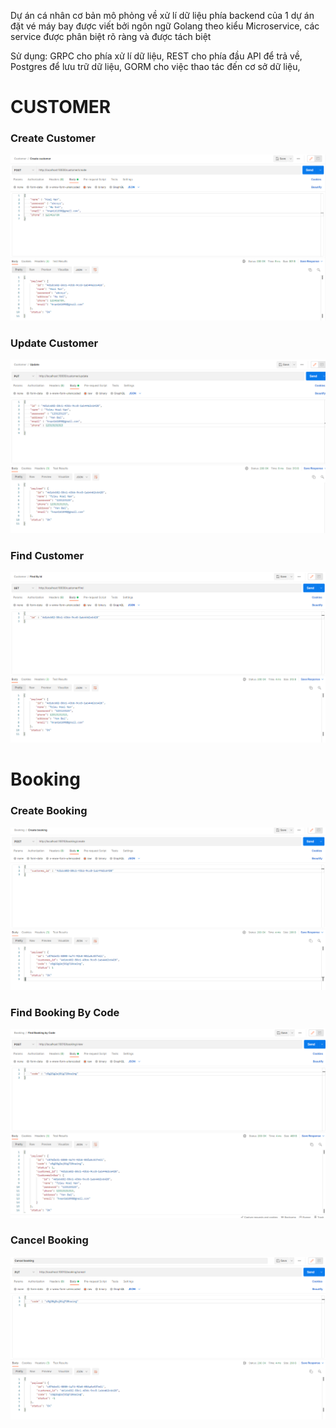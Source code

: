 Dự án cá nhân cơ bản mô phỏng về xử lí dữ liệu phía backend của 1 dự án đặt vé máy bay được viết bởi ngôn ngữ Golang theo kiểu Microservice, các service được phân biệt rõ ràng và được tách biệt

Sử dụng: GRPC cho phía xử lí dữ liệu, 
         REST cho phía đầu API để trả về,
         Postgres để lưu trữ dữ liệu,
         GORM cho việc thao tác đến cơ sở dữ liệu,



# CUSTOMER
### Create Customer
![Getting Started](./image/CreateCustomer.PNG)

### Update Customer
![Getting Started](./image/UpdateCustomer.PNG)

### Find Customer
![Getting Started](./image/FindCustomer.PNG)

# Booking
### Create Booking
![Getting Started](./image/CreateBooking.PNG)

### Find Booking By Code
![Getting Started](./image/FindByCode.PNG)

### Cancel Booking
![Getting Started](./image/CancelBooking.PNG)
